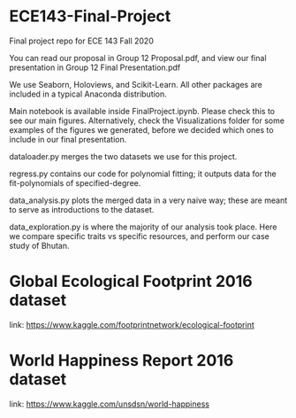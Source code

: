 # ECE143-Final-Project
 Final project repo for ECE 143 Fall 2020
 
 You can read our proposal in Group 12 Proposal.pdf, and view our final presentation in Group 12 Final Presentation.pdf
 
 We use Seaborn, Holoviews, and Scikit-Learn. All other packages are included in a typical Anaconda distribution.

 Main notebook is available inside FinalProject.ipynb. Please check this to see our main figures. Alternatively, check the Visualizations folder for some examples of the figures we generated, before we decided which ones to include in our final presentation.
 
 dataloader.py merges the two datasets we use for this project.
 
 regress.py contains our code for polynomial fitting; it outputs data for the fit-polynomials of specified-degree.
 
 data_analysis.py plots the merged data in a very naive way; these are meant to serve as introductions to the dataset.
 
 data_exploration.py is where the majority of our analysis took place. Here we compare specific traits vs specific resources, and perform our case study of Bhutan.
 
# Global Ecological Footprint 2016 dataset
 link: https://www.kaggle.com/footprintnetwork/ecological-footprint

# World Happiness Report 2016 dataset
 link: https://www.kaggle.com/unsdsn/world-happiness